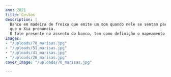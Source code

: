 ```yaml
---
ano: 2021
title: Cestos
description: |
  Banco em madeira de freixo que emite um som quando nele se sentam para que assim o utilizador se dê conta da sua existência. Através de um objecto usado nos anos 70 para afinar instrumentos, o lamiré transmite a nota Lá e é essa a nota
  que o Xia pronuncia.
  O fole presente no assento do banco, tem como definição o mapeamento do movimento da acção que é sentar.
images:
- "/uploads/70_marisas.jpg"
- "/uploads/51_marisas.jpg"
- "/uploads/41_marisas.jpg"
- "/uploads/26_marisas.jpg"
cover_image: "/uploads/70_marisas.jpg"

---
```


